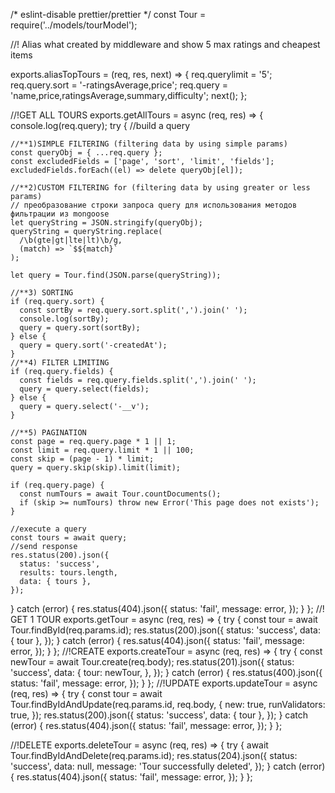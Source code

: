 /* eslint-disable prettier/prettier */
const Tour = require('../models/tourModel');

//! Alias what created by middleware and show 5 max ratings and cheapest items

exports.aliasTopTours = (req, res, next) => {
  req.querylimit = '5';
  req.query.sort = '-ratingsAverage,price';
  req.query = 'name,price,ratingsAverage,summary,difficulty';
  next();
};

//!GET ALL TOURS
exports.getAllTours = async (req, res) => {
  console.log(req.query);
  try {
    //build a query

    //**1)SIMPLE FILTERING (filtering data by using simple params)
    const queryObj = { ...req.query };
    const excludedFields = ['page', 'sort', 'limit', 'fields'];
    excludedFields.forEach((el) => delete queryObj[el]);

    //**2)CUSTOM FILTERING for (filtering data by using greater or less params)
    // преобразование строки запроса query для использования методов фильтрации из mongoose
    let queryString = JSON.stringify(queryObj);
    queryString = queryString.replace(
      /\b(gte|gt|lte|lt)\b/g,
      (match) => `$${match}`
    );

    let query = Tour.find(JSON.parse(queryString));

    //**3) SORTING
    if (req.query.sort) {
      const sortBy = req.query.sort.split(',').join(' ');
      console.log(sortBy);
      query = query.sort(sortBy);
    } else {
      query = query.sort('-createdAt');
    }
    //**4) FILTER LIMITING
    if (req.query.fields) {
      const fields = req.query.fields.split(',').join(' ');
      query = query.select(fields);
    } else {
      query = query.select('-__v');
    }

    //**5) PAGINATION
    const page = req.query.page * 1 || 1;
    const limit = req.query.limit * 1 || 100;
    const skip = (page - 1) * limit;
    query = query.skip(skip).limit(limit);

    if (req.query.page) {
      const numTours = await Tour.countDocuments();
      if (skip >= numTours) throw new Error('This page does not exists');
    }

    //execute a query
    const tours = await query;
    //send response
    res.status(200).json({
      status: 'success',
      results: tours.length,
      data: { tours },
    });
  } catch (error) {
    res.status(404).json({
      status: 'fail',
      message: error,
    });
  }
};
//! GET 1 TOUR
exports.getTour = async (req, res) => {
  try {
    const tour = await Tour.findById(req.params.id);
    res.status(200).json({
      status: 'success',
      data: { tour },
    });
  } catch (error) {
    res.satus(404).json({
      status: 'fail',
      message: error,
    });
  }
};
//!CREATE
exports.createTour = async (req, res) => {
  try {
    const newTour = await Tour.create(req.body);
    res.status(201).json({
      status: 'success',
      data: {
        tour: newTour,
      },
    });
  } catch (error) {
    res.status(400).json({
      status: 'fail',
      message: error,
    });
  }
};
//!UPDATE
exports.updateTour = async (req, res) => {
  try {
    const tour = await Tour.findByIdAndUpdate(req.params.id, req.body, {
      new: true,
      runValidators: true,
    });
    res.status(200).json({
      status: 'success',
      data: { tour },
    });
  } catch (error) {
    res.status(404).json({
      status: 'fail',
      message: error,
    });
  }
};

//!DELETE
exports.deleteTour = async (req, res) => {
  try {
    await Tour.findByIdAndDelete(req.params.id);
    res.status(204).json({
      status: 'success',
      data: null,
      message: 'Tour successfully deleted',
    });
  } catch (error) {
    res.status(404).json({
      status: 'fail',
      message: error,
    });
  }
};
